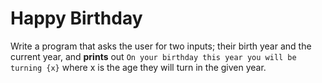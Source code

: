 # Happy Birthday

Write a program that asks the user for two inputs; their birth year and the current year, and **prints** out `On your birthday this year you will be turning {x}` where x is the age they will turn in the given year.
